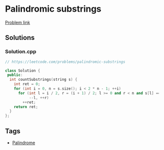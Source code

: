 # Palindromic substrings

[Problem link](https://leetcode.com/problems/palindromic-substrings)

## Solutions


### Solution.cpp
```cpp
// https://leetcode.com/problems/palindromic-substrings

class Solution {
 public:
  int countSubstrings(string s) {
    int ret = 0;
    for (int i = 0, n = s.size(); i < 2 * n - 1; ++i)
      for (int l = i / 2, r = (i + 1) / 2; l >= 0 and r < n and s[l] == s[r];
           --l, ++r)
        ++ret;
    return ret;
  }
};
```
## Tags

* [Palindrome](/README.md#Palindrome)
